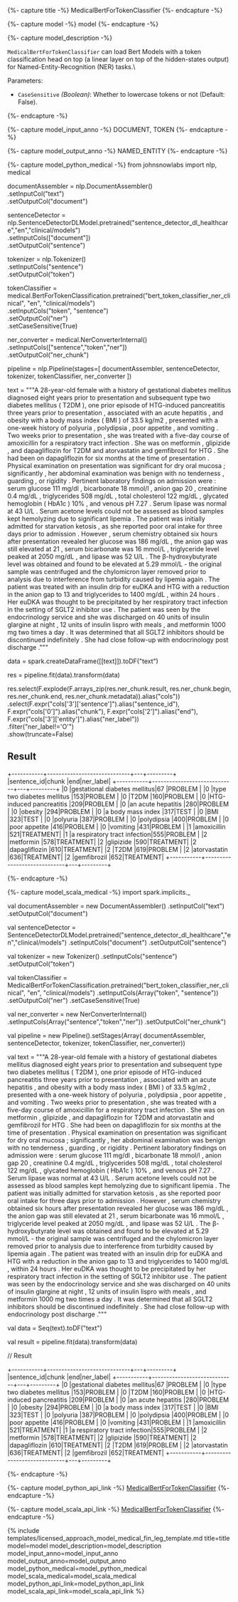 {%- capture title -%}
MedicalBertForTokenClassifier
{%- endcapture -%}

{%- capture model -%}
model
{%- endcapture -%}

{%- capture model_description -%}

`MedicalBertForTokenClassifier` can load Bert Models with a token classification head on top (a linear layer on top of the hidden-states output) for Named-Entity-Recognition (NER) tasks.\

Parameters:

- `CaseSensitive` *(Boolean)*: Whether to lowercase tokens or not (Default: False).

{%- endcapture -%}

{%- capture model_input_anno -%}
DOCUMENT, TOKEN
{%- endcapture -%}

{%- capture model_output_anno -%}
NAMED_ENTITY
{%- endcapture -%}

{%- capture model_python_medical -%}
from johnsnowlabs import nlp, medical
 
documentAssembler = nlp.DocumentAssembler()\
    .setInputCol("text")\
    .setOutputCol("document")

sentenceDetector = nlp.SentenceDetectorDLModel.pretrained("sentence_detector_dl_healthcare","en","clinical/models")\
    .setInputCols(["document"])\
    .setOutputCol("sentence")

tokenizer = nlp.Tokenizer()\
    .setInputCols("sentence")\
    .setOutputCol("token")

tokenClassifier = medical.BertForTokenClassification.pretrained("bert_token_classifier_ner_clinical", "en", "clinical/models")\
    .setInputCols("token", "sentence")\
    .setOutputCol("ner")\
    .setCaseSensitive(True)

ner_converter = medical.NerConverterInternal()\
    .setInputCols(["sentence","token","ner"])\
    .setOutputCol("ner_chunk")

pipeline =  nlp.Pipeline(stages=[
    documentAssembler,
    sentenceDetector,
    tokenizer,
    tokenClassifier,
    ner_converter
    ])


text = """A 28-year-old female with a history of gestational diabetes mellitus diagnosed eight years prior to presentation and subsequent type two diabetes mellitus ( T2DM ), one prior episode of HTG-induced pancreatitis three years prior to presentation , associated with an acute hepatitis , and obesity with a body mass index ( BMI ) of 33.5 kg/m2 , presented with a one-week history of polyuria , polydipsia , poor appetite , and vomiting .
Two weeks prior to presentation , she was treated with a five-day course of amoxicillin for a respiratory tract infection .
She was on metformin , glipizide , and dapagliflozin for T2DM and atorvastatin and gemfibrozil for HTG . She had been on dapagliflozin for six months at the time of presentation .
Physical examination on presentation was significant for dry oral mucosa ; significantly , her abdominal examination was benign with no tenderness , guarding , or rigidity .
Pertinent laboratory findings on admission were : serum glucose 111 mg/dl , bicarbonate 18 mmol/l , anion gap 20 , creatinine 0.4 mg/dL , triglycerides 508 mg/dL , total cholesterol 122 mg/dL , glycated hemoglobin ( HbA1c ) 10% , and venous pH 7.27 .
Serum lipase was normal at 43 U/L . Serum acetone levels could not be assessed as blood samples kept hemolyzing due to significant lipemia .
The patient was initially admitted for starvation ketosis , as she reported poor oral intake for three days prior to admission .
However , serum chemistry obtained six hours after presentation revealed her glucose was 186 mg/dL , the anion gap was still elevated at 21 , serum bicarbonate was 16 mmol/L , triglyceride level peaked at 2050 mg/dL , and lipase was 52 U/L .
The β-hydroxybutyrate level was obtained and found to be elevated at 5.29 mmol/L - the original sample was centrifuged and the chylomicron layer removed prior to analysis due to interference from turbidity caused by lipemia again .
The patient was treated with an insulin drip for euDKA and HTG with a reduction in the anion gap to 13 and triglycerides to 1400 mg/dL , within 24 hours .
Her euDKA was thought to be precipitated by her respiratory tract infection in the setting of SGLT2 inhibitor use .
The patient was seen by the endocrinology service and she was discharged on 40 units of insulin glargine at night , 12 units of insulin lispro with meals , and metformin 1000 mg two times a day .
It was determined that all SGLT2 inhibitors should be discontinued indefinitely . She had close follow-up with endocrinology post discharge ."""

data = spark.createDataFrame([[text]]).toDF("text")

res = pipeline.fit(data).transform(data)

res.select(F.explode(F.arrays_zip(res.ner_chunk.result, res.ner_chunk.begin, res.ner_chunk.end, res.ner_chunk.metadata)).alias("cols")) \
   .select(F.expr("cols['3']['sentence']").alias("sentence_id"),
           F.expr("cols['0']").alias("chunk"),
           F.expr("cols['2']").alias("end"),
           F.expr("cols['3']['entity']").alias("ner_label"))\
   .filter("ner_label!='O'")\
   .show(truncate=False)

## Result
+-----------+-----------------------------+---+---------+
|sentence_id|chunk                        |end|ner_label|
+-----------+-----------------------------+---+---------+
|0          |gestational diabetes mellitus|67 |PROBLEM  |
|0          |type two diabetes mellitus   |153|PROBLEM  |
|0          |T2DM                         |160|PROBLEM  |
|0          |HTG-induced pancreatitis     |209|PROBLEM  |
|0          |an acute hepatitis           |280|PROBLEM  |
|0          |obesity                      |294|PROBLEM  |
|0          |a body mass index            |317|TEST     |
|0          |BMI                          |323|TEST     |
|0          |polyuria                     |387|PROBLEM  |
|0          |polydipsia                   |400|PROBLEM  |
|0          |poor appetite                |416|PROBLEM  |
|0          |vomiting                     |431|PROBLEM  |
|1          |amoxicillin                  |521|TREATMENT|
|1          |a respiratory tract infection|555|PROBLEM  |
|2          |metformin                    |578|TREATMENT|
|2          |glipizide                    |590|TREATMENT|
|2          |dapagliflozin                |610|TREATMENT|
|2          |T2DM                         |619|PROBLEM  |
|2          |atorvastatin                 |636|TREATMENT|
|2          |gemfibrozil                  |652|TREATMENT|
+-----------+-----------------------------+---+---------+

{%- endcapture -%}


{%- capture model_scala_medical -%}
import spark.implicits._

val documentAssembler = new DocumentAssembler()
    .setInputCol("text")
    .setOutputCol("document")

val sentenceDetector = SentenceDetectorDLModel.pretrained("sentence_detector_dl_healthcare","en","clinical/models")
    .setInputCols("document")
    .setOutputCol("sentence")

val tokenizer = new Tokenizer()
    .setInputCols("sentence")
    .setOutputCol("token")

val tokenClassifier = MedicalBertForTokenClassification.pretrained("bert_token_classifier_ner_clinical", "en", "clinical/models")
    .setInputCols(Array("token", "sentence"))
    .setOutputCol("ner")
    .setCaseSensitive(True)

val ner_converter = new NerConverterInternal()
    .setInputCols(Array("sentence","token","ner"))
    .setOutputCol("ner_chunk")

val pipeline =  new Pipeline().setStages(Array(
    documentAssembler,
    sentenceDetector, 
    tokenizer, 
    tokenClassifier, 
    ner_converter))

val text = """A 28-year-old female with a history of gestational diabetes mellitus diagnosed eight years prior to presentation and subsequent type two diabetes mellitus ( T2DM ), one prior episode of HTG-induced pancreatitis three years prior to presentation , associated with an acute hepatitis , and obesity with a body mass index ( BMI ) of 33.5 kg/m2 , presented with a one-week history of polyuria , polydipsia , poor appetite , and vomiting .
Two weeks prior to presentation , she was treated with a five-day course of amoxicillin for a respiratory tract infection .
She was on metformin , glipizide , and dapagliflozin for T2DM and atorvastatin and gemfibrozil for HTG . She had been on dapagliflozin for six months at the time of presentation .
Physical examination on presentation was significant for dry oral mucosa ; significantly , her abdominal examination was benign with no tenderness , guarding , or rigidity .
Pertinent laboratory findings on admission were : serum glucose 111 mg/dl , bicarbonate 18 mmol/l , anion gap 20 , creatinine 0.4 mg/dL , triglycerides 508 mg/dL , total cholesterol 122 mg/dL , glycated hemoglobin ( HbA1c ) 10% , and venous pH 7.27 .
Serum lipase was normal at 43 U/L . Serum acetone levels could not be assessed as blood samples kept hemolyzing due to significant lipemia .
The patient was initially admitted for starvation ketosis , as she reported poor oral intake for three days prior to admission .
However , serum chemistry obtained six hours after presentation revealed her glucose was 186 mg/dL , the anion gap was still elevated at 21 , serum bicarbonate was 16 mmol/L , triglyceride level peaked at 2050 mg/dL , and lipase was 52 U/L .
The β-hydroxybutyrate level was obtained and found to be elevated at 5.29 mmol/L - the original sample was centrifuged and the chylomicron layer removed prior to analysis due to interference from turbidity caused by lipemia again .
The patient was treated with an insulin drip for euDKA and HTG with a reduction in the anion gap to 13 and triglycerides to 1400 mg/dL , within 24 hours .
Her euDKA was thought to be precipitated by her respiratory tract infection in the setting of SGLT2 inhibitor use .
The patient was seen by the endocrinology service and she was discharged on 40 units of insulin glargine at night , 12 units of insulin lispro with meals , and metformin 1000 mg two times a day .
It was determined that all SGLT2 inhibitors should be discontinued indefinitely . She had close follow-up with endocrinology post discharge ."""

val data = Seq(text).toDF("text")

val result = pipeline.fit(data).transform(data)

// Result

+-----------+-----------------------------+---+---------+
|sentence_id|chunk                        |end|ner_label|
+-----------+-----------------------------+---+---------+
|0          |gestational diabetes mellitus|67 |PROBLEM  |
|0          |type two diabetes mellitus   |153|PROBLEM  |
|0          |T2DM                         |160|PROBLEM  |
|0          |HTG-induced pancreatitis     |209|PROBLEM  |
|0          |an acute hepatitis           |280|PROBLEM  |
|0          |obesity                      |294|PROBLEM  |
|0          |a body mass index            |317|TEST     |
|0          |BMI                          |323|TEST     |
|0          |polyuria                     |387|PROBLEM  |
|0          |polydipsia                   |400|PROBLEM  |
|0          |poor appetite                |416|PROBLEM  |
|0          |vomiting                     |431|PROBLEM  |
|1          |amoxicillin                  |521|TREATMENT|
|1          |a respiratory tract infection|555|PROBLEM  |
|2          |metformin                    |578|TREATMENT|
|2          |glipizide                    |590|TREATMENT|
|2          |dapagliflozin                |610|TREATMENT|
|2          |T2DM                         |619|PROBLEM  |
|2          |atorvastatin                 |636|TREATMENT|
|2          |gemfibrozil                  |652|TREATMENT|
+-----------+-----------------------------+---+---------+

{%- endcapture -%}

{%- capture model_python_api_link -%}
[MedicalBertForTokenClassifier](https://nlp.johnsnowlabs.com/licensed/api/python/reference/autosummary/sparknlp_jsl/annotator/classification/medical_bert_for_token_classifier/index.html)
{%- endcapture -%}

{%- capture model_scala_api_link -%}
[MedicalBertForTokenClassifier](https://nlp.johnsnowlabs.com/licensed/api/com/johnsnowlabs/nlp/annotators/classification/MedicalBertForTokenClassifier.html)
{%- endcapture -%}

{% include templates/licensed_approach_model_medical_fin_leg_template.md
title=title
model=model
model_description=model_description
model_input_anno=model_input_anno
model_output_anno=model_output_anno
model_python_medical=model_python_medical
model_scala_medical=model_scala_medical
model_python_api_link=model_python_api_link
model_scala_api_link=model_scala_api_link
%}
